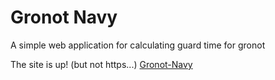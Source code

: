 # Gronot Navy

A simple web application for calculating guard time for gronot

The site is up! (but not https...) [Gronot-Navy](http://gronotnavy.ml)
